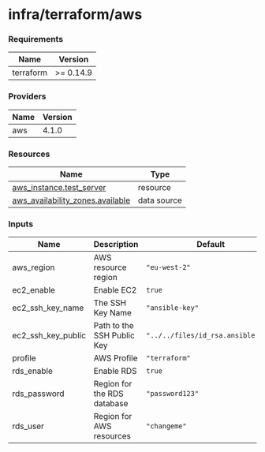 # infra/terraform/aws

<!-- BEGIN_TF_DOCS -->

### Requirements

| Name | Version |
|------|---------|
| terraform | >= 0.14.9 |

### Providers

| Name | Version |
|------|---------|
| aws | 4.1.0 |

### Resources

| Name | Type |
|------|------|
| [aws_instance.test_server](https://registry.terraform.io/providers/hashicorp/aws/latest/docs/resources/instance) | resource |
| [aws_availability_zones.available](https://registry.terraform.io/providers/hashicorp/aws/latest/docs/data-sources/availability_zones) | data source |

### Inputs

| Name | Description | Default | Required |
|------|-------------|---------|:--------:|
| aws\_region | AWS resource region | `"eu-west-2"` | no |
| ec2\_enable | Enable EC2 | `true` | no |
| ec2\_ssh\_key\_name | The SSH Key Name | `"ansible-key"` | no |
| ec2\_ssh\_key\_public | Path to the SSH Public Key | `"../../files/id_rsa.ansible.pub"` | no |
| profile | AWS Profile | `"terraform"` | no |
| rds\_enable | Enable RDS | `true` | no |
| rds\_password | Region for the RDS database | `"password123"` | no |
| rds\_user | Region for AWS resources | `"changeme"` | no |

<!-- END_TF_DOCS -->
